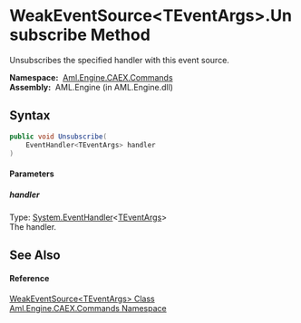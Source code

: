 WeakEventSource&lt;TEventArgs>.Unsubscribe Method
=================================================
Unsubscribes the specified handler with this event source.

  **Namespace:**  [Aml.Engine.CAEX.Commands][1]  
  **Assembly:**  AML.Engine (in AML.Engine.dll)

Syntax
------

```csharp
public void Unsubscribe(
	EventHandler<TEventArgs> handler
)
```

#### Parameters

##### *handler*
Type: [System.EventHandler][2]&lt;[TEventArgs][3]>  
The handler.


See Also
--------

#### Reference
[WeakEventSource&lt;TEventArgs> Class][3]  
[Aml.Engine.CAEX.Commands Namespace][1]  

[1]: ../README.md
[2]: https://docs.microsoft.com/dotnet/api/system.eventhandler-1
[3]: README.md
[4]: https://www.automationml.org
[5]: ../../icons/logoShade.png